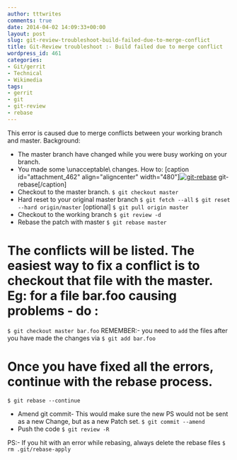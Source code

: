 ```yaml
---
author: tttwrites
comments: true
date: 2014-04-02 14:09:33+00:00
layout: post
slug: git-review-troubleshoot-build-failed-due-to-merge-conflict
title: Git-Review troubleshoot :- Build failed due to merge conflict
wordpress_id: 461
categories:
- Git/gerrit
- Technical
- Wikimedia
tags:
- gerrit
- git
- git-review
- rebase
---
```


This error is caused due to merge conflicts between your working branch and master.
Background: 
* The master branch have changed while you were busy working on your branch. 
* You made some \unacceptable\ changes. 
How to: 
[caption id="attachment_462" align="aligncenter" width="480"][![git-rebase](http://tttwrites.files.wordpress.com/2014/04/git-rebase.png)](http://tttwrites.files.wordpress.com/2014/04/git-rebase.png) git-rebase[/caption]
* Checkout to the master branch. 
` $ git checkout master ` 
* Hard reset to your original master branch 
` $ git fetch --all ` 
` $ git reset --hard origin/master ` 
[optional]
` $ git pull origin master ` 
* Checkout to the working branch 
` $ git review -d ` 
* Rebase the patch with master 
` $ git rebase master ` 
# The conflicts will be listed. The easiest way to fix a conflict is to checkout that file with the master. Eg: for a file bar.foo causing problems - do : 
` $ git checkout master bar.foo ` 
REMEMBER:- you need to `add` the files after you have made the changes  via
` $ git add bar.foo `
# Once you have fixed all the errors, continue with the rebase process. 
` $ git rebase --continue ` 
* Amend git commit- This would make sure the new PS would not be sent as a new Change, but as a new Patch set.
` $ git commit --amend  ` 
* Push the code 
` $ git review -R `  

PS:- If you hit with an error while rebasing, always delete the rebase files 
` $ rm .git/rebase-apply ` 

